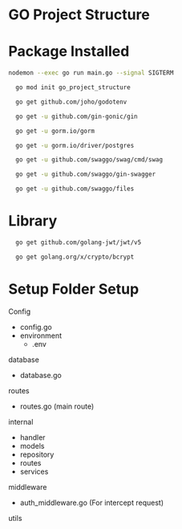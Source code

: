 # GO Project Structure

# Package Installed
```bash
nodemon --exec go run main.go --signal SIGTERM
```


```bash
  go mod init go_project_structure
```

```bash
  go get github.com/joho/godotenv
```

```bash
  go get -u github.com/gin-gonic/gin
```

```bash
  go get -u gorm.io/gorm
```

```bash
  go get -u gorm.io/driver/postgres
```

```bash
  go get -u github.com/swaggo/swag/cmd/swag
```

```bash
  go get -u github.com/swaggo/gin-swagger
```

```bash
  go get -u github.com/swaggo/files
```

# Library

```bash
  go get github.com/golang-jwt/jwt/v5
```

```bash
  go get golang.org/x/crypto/bcrypt
```

# Setup Folder Setup

Config
- config.go
- environment
    - .env

database
- database.go

routes
- routes.go (main route)

internal 
- handler
- models
- repository
- routes
- services

middleware 
- auth_middleware.go (For intercept request)
 
utils
